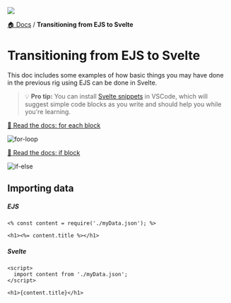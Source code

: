 ![](https://graphics.thomsonreuters.com/style-assets/images/logos/reuters-graphics-logo/svg/graphics-logo-color-dark.svg)

[🏠 Docs](https://github.com/reuters-graphics/bluprint_graphics-kit/blob/master/docs/developers/README.md) / **Transitioning from EJS to Svelte**

# Transitioning from EJS to Svelte

This doc includes some examples of how basic things you may have done in the previous rig using EJS can be done in Svelte.

> 💡 **Pro tip:** You can install [Svelte snippets](https://marketplace.visualstudio.com/items?itemName=fivethree.vscode-svelte-snippets) in VSCode, which will suggest simple code blocks as you write and should help you while you're learning.

[📖 Read the docs: for each block](https://svelte.dev/tutorial/each-blocks)

![](https://user-images.githubusercontent.com/12295494/140286773-97eeb3e4-f3fa-427f-a426-1735b0723528.jpg 'for-loop')

[📖 Read the docs: if block](https://svelte.dev/tutorial/if-blocks)

![](https://user-images.githubusercontent.com/12295494/140286794-3b4210a0-125d-4526-9615-cf45b5557afd.jpg 'if-else')

## Importing data

##### EJS

```ejs
<% const content = require('./myData.json'); %>

<h1><%= content.title %></h1>
```

##### Svelte

```svelte
<script>
  import content from './myData.json';
</script>

<h1>{content.title}</h1>
```
